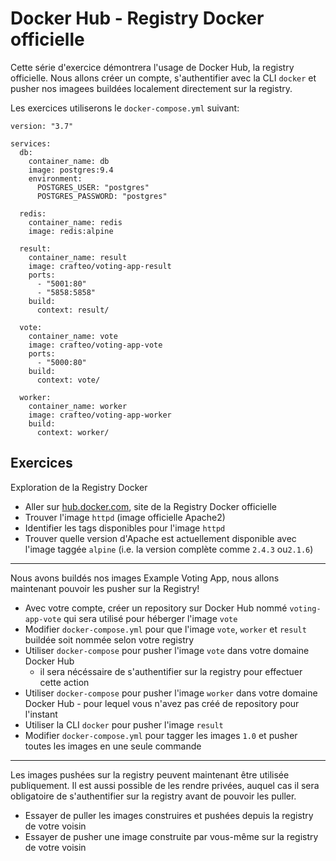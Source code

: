 # Docker Hub - Registry Docker officielle


Cette série d'exercice démontrera l'usage de Docker Hub, la registry officielle. Nous allons créer un compte, s'authentifier avec la CLI `docker` et pusher nos imagees buildées localement directement sur la registry.  

Les exercices utiliserons le `docker-compose.yml` suivant:

```
version: "3.7"

services:
  db:
    container_name: db
    image: postgres:9.4
    environment:
      POSTGRES_USER: "postgres"
      POSTGRES_PASSWORD: "postgres"

  redis:
    container_name: redis
    image: redis:alpine

  result:
    container_name: result
    image: crafteo/voting-app-result
    ports:
      - "5001:80"
      - "5858:5858"
    build:
      context: result/

  vote:
    container_name: vote
    image: crafteo/voting-app-vote
    ports:
      - "5000:80"
    build:
      context: vote/

  worker:
    container_name: worker
    image: crafteo/voting-app-worker
    build:
      context: worker/
```

## Exercices

Exploration de la Registry Docker

- Aller sur [hub.docker.com](https://hub.docker.com/), site de la Registry Docker officielle
- Trouver l'image `httpd` (image officielle Apache2)
- Identifier les tags disponibles pour l'image `httpd`
- Trouver quelle version d'Apache est actuellement disponible avec l'image taggée `alpine` (i.e. la version complète comme `2.4.3` ou`2.1.6`)

---

Nous avons buildés nos images Example Voting App, nous allons maintenant pouvoir les pusher sur la Registry!

- Avec votre compte, créer un repository sur Docker Hub nommé `voting-app-vote` qui sera utilisé pour héberger l'image `vote`
- Modifier `docker-compose.yml` pour que l'image `vote`, `worker` et `result` buildée soit nommée selon votre registry
- Utiliser `docker-compose` pour pusher l'image `vote` dans votre domaine Docker Hub
  - il sera nécéssaire de s'authentifier sur la registry pour effectuer cette action
- Utiliser `docker-compose` pour pusher l'image `worker` dans votre domaine Docker Hub - pour lequel vous n'avez pas créé de repository pour l'instant
- Utiliser la CLI `docker` pour pusher l'image `result`
- Modifier `docker-compose.yml` pour tagger les images `1.0` et pusher toutes les images en une seule commande

---

Les images pushées sur la registry peuvent maintenant être utilisée publiquement. Il est aussi possible de les rendre privées, auquel cas il sera obligatoire de s'authentifier sur la registry avant de pouvoir les puller. 

- Essayer de puller les images construires et pushées depuis la registry de votre voisin
- Essayer de pusher une image construite par vous-même sur la registry de votre voisin